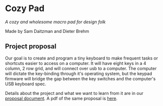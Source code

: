 # Cozy Pad
*A cozy and wholesome macro pad for design folk*

Made by Sam Daitzman and Dieter Brehm

## Project proposal
Our goal is to create and program a tiny keyboard to make frequent tasks or
shortcuts easier to access on a computer. It will have eight keys in a 4 column,
2 row grid, and will connect over usb to a computer. The computer will dictate
the key-binding through it's operating system, but the keypad firmware will
bridge the gap between the key switches and the computer's USB keyboard spec.

Details about the project and what we want to learn from it are in our [proposal
document](reports/proposal.md). A pdf of the same proposal is [here](reports/proposal.pdf).
